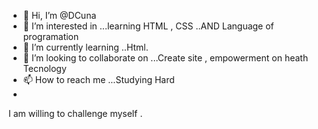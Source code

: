 - 👋 Hi, I’m @DCuna
- 👀 I’m interested in ...learning HTML , CSS ..AND Language of programation
- 🌱 I’m currently learning ..Html.
- 💞️ I’m looking to collaborate on ...Create site , empowerment on heath Tecnology
- 📫 How to reach me ...Studying Hard
-

<!---
DCuna/DCuna is a ✨ special ✨ repository because its `README.md` (this file) appears on your GitHub profile.
You can click the Preview link to take a look at your changes.
--->
I am willing to challenge myself .
